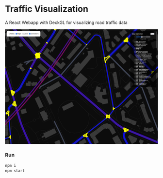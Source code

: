 # Traffic Visualization

A React Webapp with DeckGL for visualizing road traffic data

![Screenshot](public/img.png)

### Run
```bash
npm i
npm start
```

